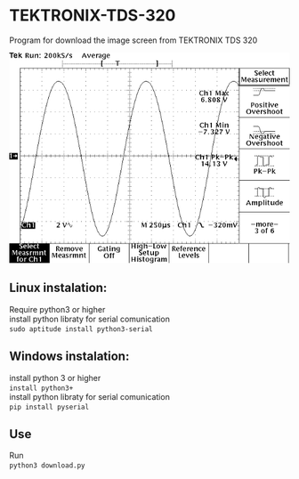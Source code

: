 # TEKTRONIX-TDS-320
Program for download the image screen from TEKTRONIX TDS 320

![demo](demo.png)

## Linux instalation:
  Require python3 or higher  
  install python libraty for serial comunication  
  `sudo aptitude install python3-serial`

## Windows instalation:
  install python 3 or higher  
  `install python3+`  
  install python libraty for serial comunication  
  `pip install pyserial`


## Use
  Run  
  `python3 download.py`
